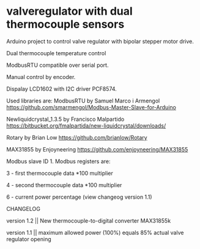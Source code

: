 # valveregulator with dual thermocouple sensors
Arduino project to control valve regulator with bipolar stepper motor drive.

Dual thermocouple temperature control

ModbusRTU compatible over serial port.

Manual control by encoder.

Dispalay LCD1602 with I2C driver PCF8574.

Used libraries are:
ModbusRTU by  	Samuel Marco i Armengol
                https://github.com/smarmengol/Modbus-Master-Slave-for-Arduino

Newliquidcrystal_1.3.5 by Francisco Malpartido
                https://bitbucket.org/fmalpartida/new-liquidcrystal/downloads/

Rotary by Brian Low
                https://github.com/brianlow/Rotary

MAX31855 by Enjoyneering
		https://github.com/enjoyneering/MAX31855

Modbus slave ID 1. Modbus registers are:

3 - first thermocouple data *100 multiplier

4 - second thermocouple data *100 multiplier

6 - current power percentage (view changeog version 1.1)


CHANGELOG

version 1.2 || New thermocouple-to-digital converter MAX31855k

version 1.1 || maximum allowed power (100%) equals 85% actual valve regulator opening



